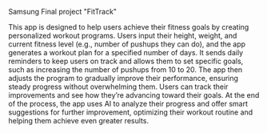 Samsung Final project "FitTrack"

This app is designed to help users achieve their fitness goals by creating personalized workout programs. Users input their height, weight, and current
fitness level (e.g., number of pushups they can do), and the app generates a workout plan for a specified number of days. It sends daily reminders to keep
users on track and allows them to set specific goals, such as increasing the number of pushups from 10 to 20. The app then adjusts the program to gradually
improve their performance, ensuring steady progress without overwhelming them. Users can track their improvements and see how they’re advancing toward their
goals. At the end of the process, the app uses AI to analyze their progress and offer smart suggestions for further improvement, optimizing their workout
routine and helping them achieve even greater results.

